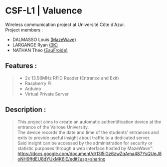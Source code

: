 # CSF-L1 | Valuence
Wireless communication project at Université Côte d'Azur. \
Project members :
* DALMASSO Louis [(MazeWave)](https://github.com/MazeWave)
* LARGANGE Ryan [(0K)](https://github.com/kryonor)
* NATHAN Théo [(EauFroide)](https://github.com/EauFroide)   

## Features :
> * 2x 13.56MHz RFID Reader (Entrance and Exit)
> * Raspberry Pi
> * Arduino
> * Virtual Private Server

## Description :
> This project aims to create an automatic authentification device at the entrance of the Valrose University. \
> The device records the date and time of the students' entrances and exits to provide useful insight about traffic to a dedicated server. \
> Said insight can be accessed by the administration for security or statistic purposes through a web interface hosted by MazeWave™.
> https://docs.google.com/document/d/13l5iGz6zwZqAma487YsQUeJ8oNH9ffdEU8dYUxMK6iE/edit?usp=sharing
